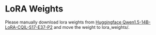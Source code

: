 # LoRA Weights

Please manually download lora weights from [Huggingface Qwen1.5-14B-LoRA-CQIL-S17-E37-P2](https://huggingface.co/LongWay89/Qwen1.5-14B-LoRA-CQIL-S17-E37-P2) and move the weight to lora_weights/.